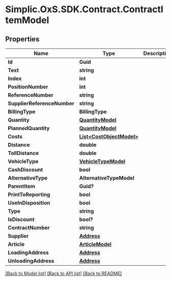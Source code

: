 # Simplic.OxS.SDK.Contract.ContractItemModel

## Properties

Name | Type | Description | Notes
------------ | ------------- | ------------- | -------------
**Id** | **Guid** |  | [optional] 
**Text** | **string** |  | [optional] 
**Index** | **int** |  | [optional] 
**PositionNumber** | **int** |  | [optional] 
**ReferenceNumber** | **string** |  | [optional] 
**SupplierReferenceNumber** | **string** |  | [optional] 
**BillingType** | **BillingType** |  | [optional] 
**Quantity** | [**QuantityModel**](QuantityModel.md) |  | [optional] 
**PlannedQuantity** | [**QuantityModel**](QuantityModel.md) |  | [optional] 
**Costs** | [**List&lt;CostObjectModel&gt;**](CostObjectModel.md) |  | [optional] 
**Distance** | **double** |  | [optional] 
**TollDistance** | **double** |  | [optional] 
**VehicleType** | [**VehicleTypeModel**](VehicleTypeModel.md) |  | [optional] 
**CashDiscount** | **bool** |  | [optional] 
**AlternativeType** | **AlternativeTypeModel** |  | [optional] 
**ParentItem** | **Guid?** |  | [optional] 
**PrintToReporting** | **bool** |  | [optional] 
**UseInDisposition** | **bool** |  | [optional] 
**Type** | **string** |  | [optional] 
**IsDiscount** | **bool?** |  | [optional] 
**ContractNumber** | **string** |  | [optional] 
**Supplier** | [**Address**](Address.md) |  | [optional] 
**Article** | [**ArticleModel**](ArticleModel.md) |  | [optional] 
**LoadingAddress** | [**Address**](Address.md) |  | [optional] 
**UnloadingAddress** | [**Address**](Address.md) |  | [optional] 

[[Back to Model list]](../README.md#documentation-for-models) [[Back to API list]](../README.md#documentation-for-api-endpoints) [[Back to README]](../README.md)

